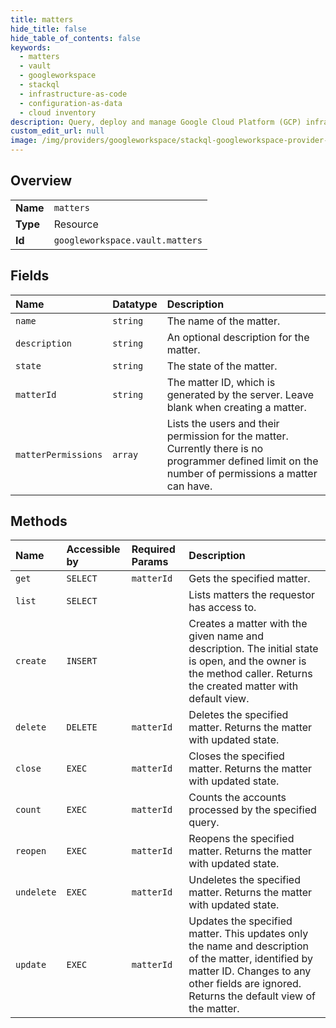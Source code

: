 ```yaml
---
title: matters
hide_title: false
hide_table_of_contents: false
keywords:
  - matters
  - vault
  - googleworkspace    
  - stackql
  - infrastructure-as-code
  - configuration-as-data
  - cloud inventory
description: Query, deploy and manage Google Cloud Platform (GCP) infrastructure and resources using SQL
custom_edit_url: null
image: /img/providers/googleworkspace/stackql-googleworkspace-provider-featured-image.png
---
```

  
    

## Overview
<table><tbody>
<tr><td><b>Name</b></td><td><code>matters</code></td></tr>
<tr><td><b>Type</b></td><td>Resource</td></tr>
<tr><td><b>Id</b></td><td><code>googleworkspace.vault.matters</code></td></tr>
</tbody></table>

## Fields
| Name | Datatype | Description |
|:-----|:---------|:------------|
| `name` | `string` | The name of the matter. |
| `description` | `string` | An optional description for the matter. |
| `state` | `string` | The state of the matter. |
| `matterId` | `string` | The matter ID, which is generated by the server. Leave blank when creating a matter. |
| `matterPermissions` | `array` | Lists the users and their permission for the matter. Currently there is no programmer defined limit on the number of permissions a matter can have. |
## Methods
| Name | Accessible by | Required Params | Description |
|:-----|:--------------|:----------------|:------------|
| `get` | `SELECT` | `matterId` | Gets the specified matter. |
| `list` | `SELECT` |  | Lists matters the requestor has access to. |
| `create` | `INSERT` |  | Creates a matter with the given name and description. The initial state is open, and the owner is the method caller. Returns the created matter with default view. |
| `delete` | `DELETE` | `matterId` | Deletes the specified matter. Returns the matter with updated state. |
| `close` | `EXEC` | `matterId` | Closes the specified matter. Returns the matter with updated state. |
| `count` | `EXEC` | `matterId` | Counts the accounts processed by the specified query. |
| `reopen` | `EXEC` | `matterId` | Reopens the specified matter. Returns the matter with updated state. |
| `undelete` | `EXEC` | `matterId` | Undeletes the specified matter. Returns the matter with updated state. |
| `update` | `EXEC` | `matterId` | Updates the specified matter. This updates only the name and description of the matter, identified by matter ID. Changes to any other fields are ignored. Returns the default view of the matter. |
